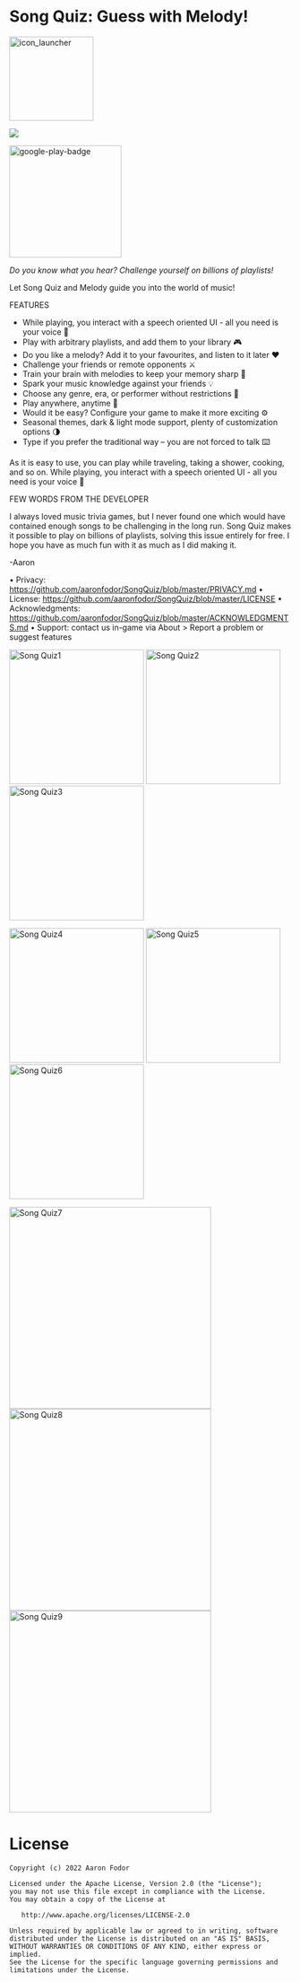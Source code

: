 # Song Quiz: Guess with Melody!
[<img src="https://user-images.githubusercontent.com/37120889/158391665-a8c716bf-f7f2-47d8-ae99-799b2a462658.png" alt="icon_launcher" width="150"/>](https://github.com/aaronfodor/SongQuiz)

![](https://img.shields.io/github/license/aaronfodor/SongQuiz) 

[<img src="https://user-images.githubusercontent.com/37120889/122966033-22a2b180-d389-11eb-8b13-f65fabed4bf7.png" alt="google-play-badge" width="200"/>](https://play.google.com/store/apps/details?id=com.aaronfodor.android.songquiz)

*Do you know what you hear? Challenge yourself on billions of playlists!*

Let Song Quiz and Melody guide you into the world of music!

FEATURES

- While playing, you interact with a speech oriented UI - all you need is your voice 🎵
- Play with arbitrary playlists, and add them to your library 🎮
- Do you like a melody? Add it to your favourites, and listen to it later ❤️
- Challenge your friends or remote opponents ⚔️
- Train your brain with melodies to keep your memory sharp 🧠
- Spark your music knowledge against your friends 💡
- Choose any genre, era, or performer without restrictions 🕺
- Play anywhere, anytime 🚿
- Would it be easy? Configure your game to make it more exciting ⚙️
- Seasonal themes, dark & light mode support, plenty of customization options 🌗
- Type if you prefer the traditional way – you are not forced to talk ⌨️

As it is easy to use, you can play while traveling, taking a shower, cooking, and so on. While playing, you interact with a speech oriented UI - all you need is your voice 🎵




FEW WORDS FROM THE DEVELOPER

I always loved music trivia games, but I never found one which would have contained enough songs to be challenging in the long run. Song Quiz makes it possible to play on billions of playlists, solving this issue entirely for free. I hope you have as much fun with it as much as I did making it.

-Aaron



• Privacy: https://github.com/aaronfodor/SongQuiz/blob/master/PRIVACY.md
• License: https://github.com/aaronfodor/SongQuiz/blob/master/LICENSE
• Acknowledgments: https://github.com/aaronfodor/SongQuiz/blob/master/ACKNOWLEDGMENTS.md
• Support: contact us in-game via About > Report a problem or suggest features



<p float="middle">
 	<img src="https://user-images.githubusercontent.com/37120889/158456270-3bd5c6b8-c73f-4442-a07b-4e687ca04b2a.PNG" alt="Song Quiz1" width="240"/>
	<img src="https://user-images.githubusercontent.com/37120889/158456318-27dbb3d9-f701-4838-b921-84389265328a.PNG" alt="Song Quiz2" width="240"/>
	<img src="https://user-images.githubusercontent.com/37120889/158456397-29dc83e1-e6b5-43a7-b8ff-a30c674b1d17.PNG" alt="Song Quiz3" width="240"/>
</p>
<p float="middle">
	<img src="https://user-images.githubusercontent.com/37120889/158456417-e2e00c80-755f-49e1-abe8-e5566c8e3f42.PNG" alt="Song Quiz4" width="240"/>
	<img src="https://user-images.githubusercontent.com/37120889/158456461-ab78d35a-5c96-4ba0-af3a-08c1a42f0144.PNG" alt="Song Quiz5" width="240"/>
    <img src="https://user-images.githubusercontent.com/37120889/158456254-4cf63a9d-9562-4c9c-b4a9-00f512446904.PNG" alt="Song Quiz6" width="240"/>
</p>




<p float="middle">
	<img src="https://user-images.githubusercontent.com/37120889/158456275-144d5da3-b2b0-421c-864f-888d10930fda.PNG" alt="Song Quiz7" height="360"/>
 	<img src="https://user-images.githubusercontent.com/37120889/158456291-a0396d0b-0f8d-4be3-95d6-7ab326114601.PNG" alt="Song Quiz8" height="360"/>
 	<img src="https://user-images.githubusercontent.com/37120889/158456307-b4f308bd-9f00-4bfb-b284-be8b0a644bf4.PNG" alt="Song Quiz9" height="360"/>
</p>

# License

    Copyright (c) 2022 Aaron Fodor
    
    Licensed under the Apache License, Version 2.0 (the "License");
    you may not use this file except in compliance with the License.
    You may obtain a copy of the License at
    
       http://www.apache.org/licenses/LICENSE-2.0
    
    Unless required by applicable law or agreed to in writing, software
    distributed under the License is distributed on an "AS IS" BASIS,
    WITHOUT WARRANTIES OR CONDITIONS OF ANY KIND, either express or implied.
    See the License for the specific language governing permissions and
    limitations under the License.